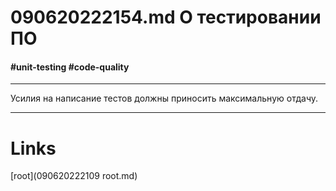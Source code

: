 # 090620222154.md О тестировании ПО #
#### #unit-testing #code-quality ####
***
Усилия на написание тестов должны приносить максимальную отдачу.
***
# **Links** #
[root](090620222109 root.md)
